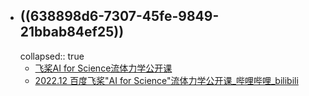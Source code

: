 - ## ((638898d6-7307-45fe-9849-21bbab84ef25))
  collapsed:: true
	- [飞桨AI for Science流体力学公开课](https://www.koushare.com/topic-hd/i/AI_for_Science)
	- [2022.12 百度飞桨"AI for Science"流体力学公开课_哔哩哔哩_bilibili](https://www.bilibili.com/video/BV1rG411K7sK/?spm_id_from=333.788.recommend_more_video.8&vd_source=fc591008a48bd1bb56b8e3ba9a7c2202)